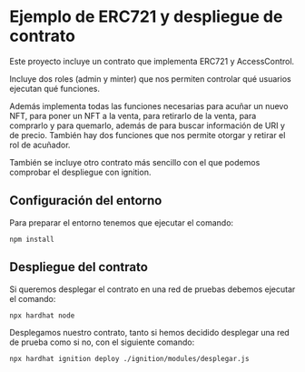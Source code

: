 # Ejemplo de ERC721 y despliegue de contrato

Este proyecto incluye un contrato que implementa ERC721 y AccessControl.

Incluye dos roles (admin y minter) que nos permiten controlar qué usuarios ejecutan qué funciones.

Además implementa todas las funciones necesarias para acuñar un nuevo NFT, para poner un NFT a la venta, para retirarlo de la venta, para comprarlo y para quemarlo, además de para buscar información de URI y de precio. También hay dos funciones que nos permite otorgar y retirar el rol de acuñador.

También se incluye otro contrato más sencillo con el que podemos comprobar el despliegue con ignition.

## Configuración del entorno

Para preparar el entorno tenemos que ejecutar el comando:
```shell
npm install
```

## Despliegue del contrato

Si queremos desplegar el contrato en una red de pruebas debemos ejecutar el comando:
```shell
npx hardhat node
```
Desplegamos nuestro contrato, tanto si hemos decidido desplegar una red de prueba como si no, con el siguiente comando:
```shell
npx hardhat ignition deploy ./ignition/modules/desplegar.js
```